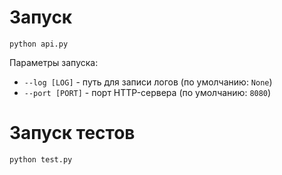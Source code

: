 # Запуск
```
python api.py
```

Параметры запуска:
- `--log [LOG]` - путь для записи логов (по умолчанию: `None`)
- `--port [PORT]` - порт HTTP-сервера (по умолчанию: `8080`)


# Запуск тестов
```
python test.py
```
